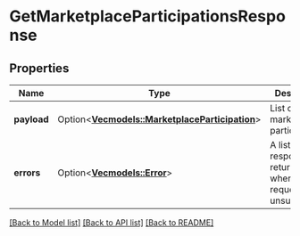 # GetMarketplaceParticipationsResponse

## Properties

Name | Type | Description | Notes
------------ | ------------- | ------------- | -------------
**payload** | Option<[**Vec<models::MarketplaceParticipation>**](MarketplaceParticipation.md)> | List of marketplace participations. | [optional]
**errors** | Option<[**Vec<models::Error>**](Error.md)> | A list of error responses returned when a request is unsuccessful. | [optional]

[[Back to Model list]](../README.md#documentation-for-models) [[Back to API list]](../README.md#documentation-for-api-endpoints) [[Back to README]](../README.md)


